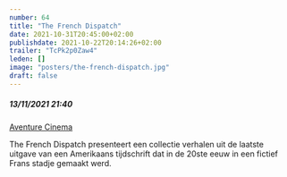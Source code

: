 ```yaml
---
number: 64
title: "The French Dispatch"
date: 2021-10-31T20:45:00+02:00
publishdate: 2021-10-22T20:14:26+02:00
trailer: "TcPk2p0Zaw4"
leden: [] 
image: "posters/the-french-dispatch.jpg"
draft: false
---
```


##### 13/11/2021 21:40

[Aventure Cinema](https://cinema-aventure.be/catalogue/movie/?099ECCDF-B409-88D9-63E0-1C397D2C3209)

The French Dispatch presenteert een collectie verhalen uit de laatste uitgave
van een Amerikaans tijdschrift dat in de 20ste eeuw in een fictief Frans stadje gemaakt werd.
<!--more-->
